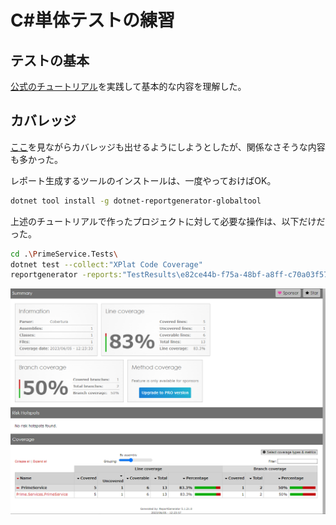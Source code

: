 # C#単体テストの練習

## テストの基本

[公式のチュートリアル](https://learn.microsoft.com/ja-jp/dotnet/core/testing/unit-testing-with-dotnet-test)を実践して基本的な内容を理解した。

## カバレッジ

[ここ](https://learn.microsoft.com/ja-jp/dotnet/core/testing/unit-testing-code-coverage?tabs=windows)を見ながらカバレッジも出せるようにしようとしたが、関係なさそうな内容も多かった。

レポート生成するツールのインストールは、一度やっておけばOK。

```sh
dotnet tool install -g dotnet-reportgenerator-globaltool
```

上述のチュートリアルで作ったプロジェクトに対して必要な操作は、以下だけだった。

```sh
cd .\PrimeService.Tests\
dotnet test --collect:"XPlat Code Coverage"
reportgenerator -reports:"TestResults\e82ce44b-f75a-48bf-a8ff-c70a03f57a63\coverage.cobertura.xml" -targetdir:"coveragereport" -reporttypes:Html
```

![Coverage Report Sample](media/coverage-report-sample.png)
